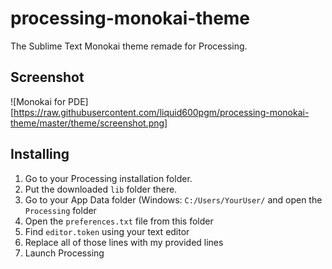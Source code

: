 # processing-monokai-theme

The Sublime Text Monokai theme remade for Processing.

## Screenshot

![Monokai for PDE][https://raw.githubusercontent.com/liquid600pgm/processing-monokai-theme/master/theme/screenshot.png]

## Installing

1. Go to your Processing installation folder.
2. Put the downloaded `lib` folder there.
3. Go to your App Data folder (Windows: `C:/Users/YourUser/` and open the `Processing` folder
4. Open the `preferences.txt` file from this folder
5. Find `editor.token` using your text editor
6. Replace all of those lines with my provided lines
7. Launch Processing
